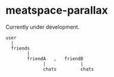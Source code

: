 # meatspace-parallax

Currently under development.

    user
      |
      friends
            |
            friendA   ,   friendB
                  |             |
                  chats         chats
